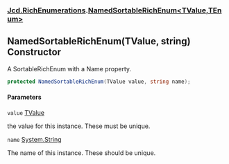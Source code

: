 ### [Jcd.RichEnumerations](Jcd.RichEnumerations.md 'Jcd.RichEnumerations').[NamedSortableRichEnum&lt;TValue,TEnum&gt;](Jcd.RichEnumerations.NamedSortableRichEnum_TValue,TEnum_.md 'Jcd.RichEnumerations.NamedSortableRichEnum<TValue,TEnum>')

## NamedSortableRichEnum(TValue, string) Constructor

A SortableRichEnum with a Name property.

```csharp
protected NamedSortableRichEnum(TValue value, string name);
```
#### Parameters

<a name='Jcd.RichEnumerations.NamedSortableRichEnum_TValue,TEnum_.NamedSortableRichEnum(TValue,string).value'></a>

`value` [TValue](Jcd.RichEnumerations.NamedSortableRichEnum_TValue,TEnum_.md#Jcd.RichEnumerations.NamedSortableRichEnum_TValue,TEnum_.TValue 'Jcd.RichEnumerations.NamedSortableRichEnum<TValue,TEnum>.TValue')

the value for this instance. These must be unique.

<a name='Jcd.RichEnumerations.NamedSortableRichEnum_TValue,TEnum_.NamedSortableRichEnum(TValue,string).name'></a>

`name` [System.String](https://docs.microsoft.com/en-us/dotnet/api/System.String 'System.String')

The name of this instance. These should be unique.